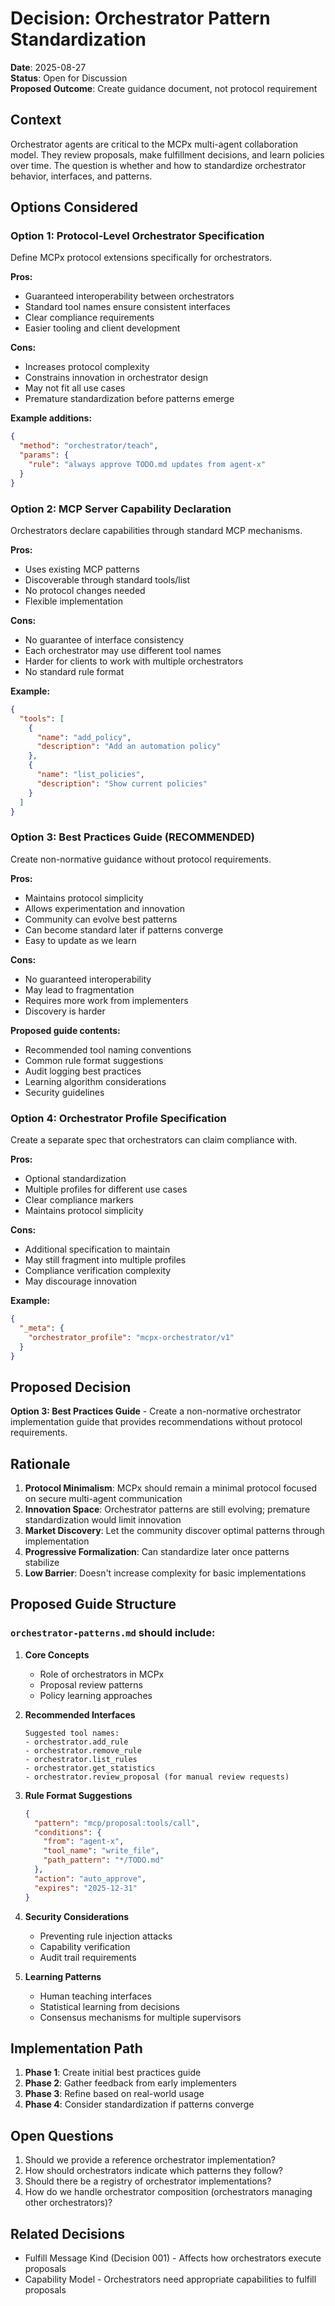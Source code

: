 # Decision: Orchestrator Pattern Standardization

**Date**: 2025-08-27  
**Status**: Open for Discussion  
**Proposed Outcome**: Create guidance document, not protocol requirement

## Context

Orchestrator agents are critical to the MCPx multi-agent collaboration model. They review proposals, make fulfillment decisions, and learn policies over time. The question is whether and how to standardize orchestrator behavior, interfaces, and patterns.

## Options Considered

### Option 1: Protocol-Level Orchestrator Specification
Define MCPx protocol extensions specifically for orchestrators.

**Pros:**
- Guaranteed interoperability between orchestrators
- Standard tool names ensure consistent interfaces
- Clear compliance requirements
- Easier tooling and client development

**Cons:**
- Increases protocol complexity
- Constrains innovation in orchestrator design
- May not fit all use cases
- Premature standardization before patterns emerge

**Example additions:**
```json
{
  "method": "orchestrator/teach",
  "params": {
    "rule": "always approve TODO.md updates from agent-x"
  }
}
```

### Option 2: MCP Server Capability Declaration
Orchestrators declare capabilities through standard MCP mechanisms.

**Pros:**
- Uses existing MCP patterns
- Discoverable through standard tools/list
- No protocol changes needed
- Flexible implementation

**Cons:**
- No guarantee of interface consistency
- Each orchestrator may use different tool names
- Harder for clients to work with multiple orchestrators
- No standard rule format

**Example:**
```json
{
  "tools": [
    {
      "name": "add_policy",
      "description": "Add an automation policy"
    },
    {
      "name": "list_policies", 
      "description": "Show current policies"
    }
  ]
}
```

### Option 3: Best Practices Guide (RECOMMENDED)
Create non-normative guidance without protocol requirements.

**Pros:**
- Maintains protocol simplicity
- Allows experimentation and innovation
- Community can evolve best patterns
- Can become standard later if patterns converge
- Easy to update as we learn

**Cons:**
- No guaranteed interoperability
- May lead to fragmentation
- Requires more work from implementers
- Discovery is harder

**Proposed guide contents:**
- Recommended tool naming conventions
- Common rule format suggestions
- Audit logging best practices
- Learning algorithm considerations
- Security guidelines

### Option 4: Orchestrator Profile Specification
Create a separate spec that orchestrators can claim compliance with.

**Pros:**
- Optional standardization
- Multiple profiles for different use cases
- Clear compliance markers
- Maintains protocol simplicity

**Cons:**
- Additional specification to maintain
- May still fragment into multiple profiles
- Compliance verification complexity
- May discourage innovation

**Example:**
```json
{
  "_meta": {
    "orchestrator_profile": "mcpx-orchestrator/v1"
  }
}
```

## Proposed Decision

**Option 3: Best Practices Guide** - Create a non-normative orchestrator implementation guide that provides recommendations without protocol requirements.

## Rationale

1. **Protocol Minimalism**: MCPx should remain a minimal protocol focused on secure multi-agent communication
2. **Innovation Space**: Orchestrator patterns are still evolving; premature standardization would limit innovation
3. **Market Discovery**: Let the community discover optimal patterns through implementation
4. **Progressive Formalization**: Can standardize later once patterns stabilize
5. **Low Barrier**: Doesn't increase complexity for basic implementations

## Proposed Guide Structure

### `orchestrator-patterns.md` should include:

1. **Core Concepts**
   - Role of orchestrators in MCPx
   - Proposal review patterns
   - Policy learning approaches

2. **Recommended Interfaces**
   ```
   Suggested tool names:
   - orchestrator.add_rule
   - orchestrator.remove_rule
   - orchestrator.list_rules
   - orchestrator.get_statistics
   - orchestrator.review_proposal (for manual review requests)
   ```

3. **Rule Format Suggestions**
   ```json
   {
     "pattern": "mcp/proposal:tools/call",
     "conditions": {
       "from": "agent-x",
       "tool_name": "write_file",
       "path_pattern": "*/TODO.md"
     },
     "action": "auto_approve",
     "expires": "2025-12-31"
   }
   ```

4. **Security Considerations**
   - Preventing rule injection attacks
   - Capability verification
   - Audit trail requirements

5. **Learning Patterns**
   - Human teaching interfaces
   - Statistical learning from decisions
   - Consensus mechanisms for multiple supervisors

## Implementation Path

1. **Phase 1**: Create initial best practices guide
2. **Phase 2**: Gather feedback from early implementers
3. **Phase 3**: Refine based on real-world usage
4. **Phase 4**: Consider standardization if patterns converge

## Open Questions

1. Should we provide a reference orchestrator implementation?
2. How should orchestrators indicate which patterns they follow?
3. Should there be a registry of orchestrator implementations?
4. How do we handle orchestrator composition (orchestrators managing other orchestrators)?

## Related Decisions

- Fulfill Message Kind (Decision 001) - Affects how orchestrators execute proposals
- Capability Model - Orchestrators need appropriate capabilities to fulfill proposals